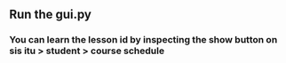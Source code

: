 <h2>Run the gui.py</h2>
<h3>You can learn the lesson id by inspecting the show button on sis itu > student > course schedule</h3>
